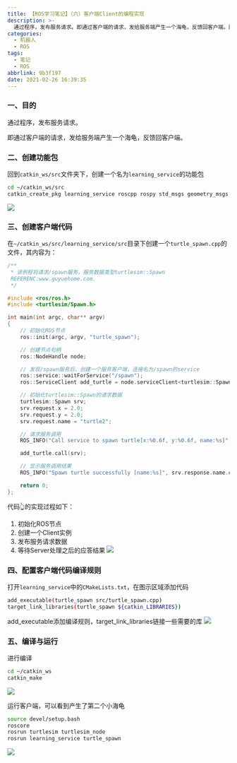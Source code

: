 ```yaml
---
title: 【ROS学习笔记】（六）客户端Client的编程实现
description: >-
  通过程序，发布服务请求。即通过客户端的请求，发给服务端产生一个海龟，反馈回客户端。回到catkin_ws/src文件夹下，创建一个名为learning_service的功能包。
categories:
  - 机器人
  - ROS
tags:
  - 笔记
  - ROS
abbrlink: 9b3f197
date: 2021-02-26 16:39:35
---
```


### 一、目的

通过程序，发布服务请求。

即通过客户端的请求，发给服务端产生一个海龟，反馈回客户端。

### 二、创建功能包

回到`catkin_ws/src`文件夹下，创建一个名为`learning_service`的功能包

```bash
cd ~/catkin_ws/src
catkin_create_pkg learning_service roscpp rospy std_msgs geometry_msgs turtlesim
```
![](https://img.mahaofei.com/img/202112231651523-ros-notes6-1.png)

### 三、创建客户端代码

在`~/catkin_ws/src/learning_service/src`目录下创建一个`turtle_spawn.cpp`的文件，其内容为：

```c++
/**
 * 该例程将请求/spawn服务，服务数据类型turtlesim::Spawn
 REFERENC:www.guyuehome.com.
 */

#include <ros/ros.h>
#include <turtlesim/Spawn.h>

int main(int argc, char** argv)
{
    // 初始化ROS节点
	ros::init(argc, argv, "turtle_spawn");

    // 创建节点句柄
	ros::NodeHandle node;

    // 发现/spawn服务后，创建一个服务客户端，连接名为/spawn的service
	ros::service::waitForService("/spawn");
	ros::ServiceClient add_turtle = node.serviceClient<turtlesim::Spawn>("/spawn");

    // 初始化turtlesim::Spawn的请求数据
	turtlesim::Spawn srv;
	srv.request.x = 2.0;
	srv.request.y = 2.0;
	srv.request.name = "turtle2";

    // 请求服务调用
	ROS_INFO("Call service to spawn turtle[x:%0.6f, y:%0.6f, name:%s]", srv.request.x, srv.request.y, srv.request.name.c_str());

	add_turtle.call(srv);

	// 显示服务调用结果
	ROS_INFO("Spawn turtle successfully [name:%s]", srv.response.name.c_str());

	return 0;
};
```

代码👆的实现过程如下：

1. 初始化ROS节点
2. 创建一个Client实例
3. 发布服务请求数据
4. 等待Server处理之后的应答结果
![](https://img.mahaofei.com/img/202112231652508-ros-notes6-2.png)

### 四、配置客户端代码编译规则

打开`learning_service`中的`CMakeLists.txt`，在图示区域添加代码

```bash
add_executable(turtle_spawn src/turtle_spawn.cpp)
target_link_libraries(turtle_spawn ${catkin_LIBRARIES})
```

add_executable添加编译规则，target_link_libraries链接一些需要的库
![](https://img.mahaofei.com/img/202112231652255-ros-notes6-3.png)

### 五、编译与运行

进行编译

```bash
cd ~/catkin_ws
catkin_make
```
![](https://img.mahaofei.com/img/202112231652845-ros-notes6-4.png)

运行客户端，可以看到产生了第二个小海龟

```bash
source devel/setup.bash
roscore
rosrun turtlesim turtlesim_node
rosrun learning_service turtle_spawn
```
![](https://img.mahaofei.com/img/202112231652468-ros-notes6-5.png)